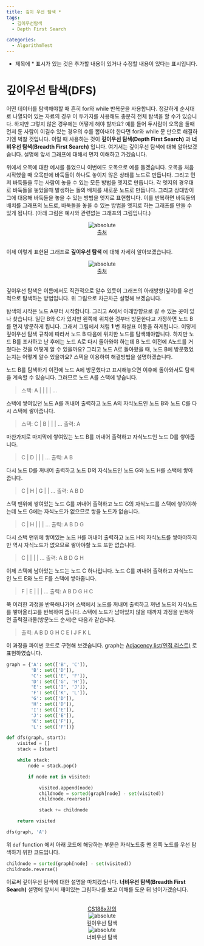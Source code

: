 ```yaml
---
title: 깊이 우선 탐색 *
tags:
  - 깊이우선탐색
  - Depth First Search

categories:
  - AlgorithmTest
---
```


- 제목에 * 표시가 있는 것은 추가할 내용이 있거나 수정할 내용이 있다는 표시입니다.

# 깊이우선 탐색(DFS)

어떤 데이터를 탐색해야할 때 흔히 for와 while 반복문을 사용합니다. 정갈하게 순서대로 나열되어 있는 자료의 경우 이 두가지를 사용해도 충분히 전체 탐색을 할 수가 있습니다. 하지만 그렇지 않은 경우에는 어떻게 해야 할까요? 예를 들어 두사람이 오목을 둘때 먼저 둔 사람이 이길수 있는 경우의 수를 뽑아내야 한다면 for와 while 문 만으로 해결하기엔 벅찰 것입니다. 이럴 때 사용하는 것이 **깊이우선 탐색(Depth First Search)** 과 **너비우선 탐색(Breadth First Search)** 입니다. 여기서는 깊이우선 탐색에 대해 알아보겠습니다. 설명에 앞서 그래프에 대해서 먼저 이해하고 가겠습니다.

위에서 오목에 대한 예시를 들었으니 이번에도 오목으로 예를 들겠습니다. 오목을 처음 시작했을 때 오목판에 바둑돌이 하나도 놓이지 않은 상태를 노드로 만듭니다. 그리고 먼저 바둑돌을 두는 사람이 놓을 수 있는 모든 방법을 엣지로 만듭니다. 각 엣지의 경우대로 바둑돌을 놓았을때 발생하는 돌의 배치를 새로운 노드로 만듭니다. 그리고 상대방이 그에 대응해 바둑돌을 놓을 수 있는 방법을 엣지로 표현합니다. 이를 반복하면 바둑돌의 배치를 그래프의 노드로, 바둑돌을 놓을 수 있는 방법을 엣지로 하는 그래프를 만들 수 있게 됩니다. (아래 그림은 예시와 관련없는 그래프의 그림입니다.)

<center><img data-action="zoom" src='{{ "/assets/img/graph_01.png" | relative_url }}' alt='absolute'></center>
<center><a href="https://www.thesearchagency.com/2017/01/supercharge-influencer-marketing-efforts-social-graph-theory/">출처</a></center>
<br/>

이제 이렇게 표현된 그래프로 **깊이우선 탐색** 에 대해 자세히 알아보겠습니다.

<center><img data-action="zoom" src='{{ "/assets/img/dfs_01.png" | relative_url }}' alt='absolute'></center>
<center><a href="https://www.researchgate.net/figure/Fig-4-Illustrating-DFS-algorithm_fig2_271523961">출처</a></center>
<br/>

깊이우선 탐색은 이름에서도 직관적으로 알수 있듯이 그래프의 아래방향(깊이)를 우선적으로 탐색하는 방법입니다. 위 그림으로 차근차근 설명해 보겠습니다.

탐색의 시작은 노드 A부터 시작합니다. 그리고 A에서 아래방향으로 갈 수 있는 곳이 있나 찾습니다. 일단 B와 C가 있지만 왼쪽에 위치한 것부터 방문한다고 가정하면 노드 B를 먼저 방문하게 됩니다. 그래서 그림에서 처럼 **1** 번 화살표 이동을 하게됩니다. 이렇게 깊이우선 탐색 규칙에 따라서 노드 B 다음에 위치한 노드를 탐색해야합니다. 하지만 노드 B를 조사하고 난 후에는 노드 A로 다시 돌아와야 하는데 B 노드 이전에 A노드를 거쳤다는 것을 어떻게 알 수 있을까요? 그리고 노드 A로 돌아왔을 때, 노드 B에 방문했었는지는 어떻게 알수 있을까요? 스택을 이용하여 해결방법을 설명하겠습니다.

 노드 B를 탐색하기 이전에 노드 A에 방문했다고 표시해놓으면 이후에 돌아와서도 탐색을 계속할 수 있습니다. 그러므로 노드 A를 스택에 넣습니다.

 > 스택: A | | | | ...

스택에 쌓여있던 노드 A를 꺼내어 출력하고 노드 A의 자식노드인 노드 B와 노드 C를 다시 스택에 쌓아줍니다.

 > 스택: C | B | | | ...
 출력: A

 마찬가지로 마지막에 쌓여있는 노드 B를 꺼내어 출력하고 자식노드인 노드 D를 쌓아줍니다.

 > C | D | | | ...
 출력: A B

 다시 노드 D를 꺼내어 출력하고 노드 D의 자식노드인 노드 G와 노드 H를 스택에 쌓아줍니다.

 > C | H | G | | ...
 출력: A B D

 스택 맨위에 쌓여있는 노드 G를 꺼내어 출력하고 노드 G의 자식노드를 스택에 쌓아야하는데 노드 G에는 자식노드가 없으므로 쌓을 노드가 없습니다.

 > C | H | | | ...
 출력: A B D G

 다시 스택 맨위에 쌓여있는 노드 H를 꺼내어 출력하고 노드 H의 자식노드를 쌓아야하지만 역시 자식노드가 없으므로 쌓아야할 노드 또한 없습니다.

 > C | | | | ...
 출력: A B D G H

 이제 스택에 남아있는 노드는 노드 C 하나입니다. 노드 C를 꺼내어 출력하고 자식노드인 노드 E와 노드 F를 스택에 쌓아줍니다.

 > F | E | | | ...
 출력: A B D G H C

 쭉 이러한 과정을 반복해나가며 스택에서 노드를 꺼내어 출력하고 꺼낸 노드의 자식노드를 쌓아올리고를 반복하여 줍니다. 스택에 노드가 남아있지 않을 때까지 과정을 반복하면 출력결과물(방문노드 순서)은 다음과 같습니다.

 > 출력: A B D G H C E I J F K L

 이 과정을 파이썬 코드로 구현해 보겠습니다. graph는 <a href="https://en.wikipedia.org/wiki/Adjacency_list">Adjacency list(인접 리스트)</a> 로 표현하였습니다.

```python
graph = {'A': set(['B', 'C']),
         'B': set(['D']),
         'C': set(['E', 'F']),
         'D': set(['G', 'H']),
         'E': set(['I', 'J']),
         'F': set(['K', 'L']),
         'G': set(['D']),
         'H': set(['D']),
         'I': set(['E']),
         'J': set(['E']),
         'K': set(['F']),
         'L': set(['F'])}

def dfs(graph, start):
    visited = []
    stack = [start]

    while stack:
        node = stack.pop()

        if node not in visited:

            visited.append(node)
            childnode = sorted(graph[node] - set(visited))
            childnode.reverse()

            stack += childnode

    return visited

dfs(graph, 'A')
```

위 `def` function 에서 아래 코드에 해당하는 부분은 자식노드중 맨 왼쪽 노드를 우선 탐색하기 위한 코드입니다.  

```python
childnode = sorted(graph[node] - set(visited))
childnode.reverse()
```

이로써 깊이우선 탐색에 대한 설명을 마치겠습니다. **너비우선 탐색(Breadth First Search)** 설명에 앞서서 재미있는 그림하나를 보고 이해를 도운 뒤 넘어가겠습니다.

<br/>
<center><a href="http://ai.berkeley.edu/home.html">CS188x강의</a></center>
<center><img data-action="zoom" src='{{ "/assets/img/dfs_02.png" | relative_url }}' alt='absolute'></center>
<center>깊이우선 탐색</center>
<center><img data-action="zoom" src='{{ "/assets/img/dfs_03.png" | relative_url }}' alt='absolute'></center>
<center>너비우선 탐색</center>
<br/>
